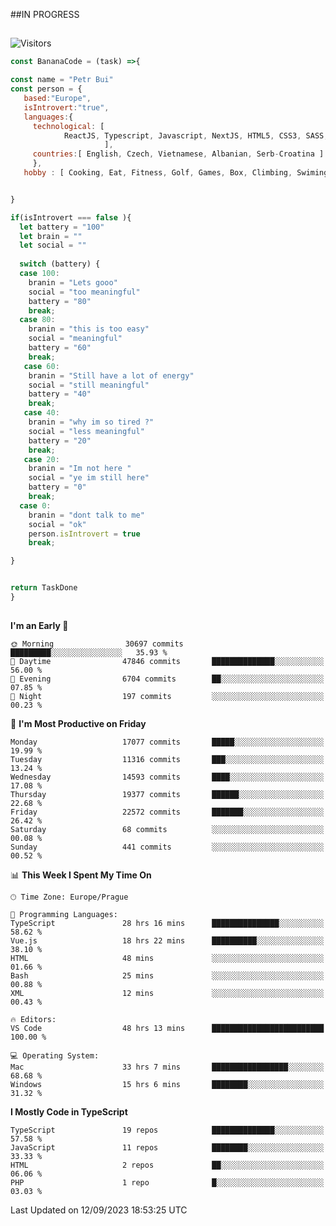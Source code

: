 ##IN PROGRESS
##
![Visitors](https://komarev.com/ghpvc/?username=petrbui&style=for-the-badge&label=Visitors+👀)
```Javascript
const BananaCode = (task) =>{

const name = "Petr Bui"
const person = {
   based:"Europe",
   isIntrovert:"true",
   languages:{
     technological: [ 
            ReactJS, Typescript, Javascript, NextJS, HTML5, CSS3, SASS, Redux, Node, Storybook, Styled-Component
                     ],
     countries:[ English, Czech, Vietnamese, Albanian, Serb-Croatina ]
     },
   hobby : [ Cooking, Eat, Fitness, Golf, Games, Box, Climbing, Swiming],


}

if(isIntrovert === false ){
  let battery = "100"
  let brain = ""
  let social = ""
  
  switch (battery) {
  case 100:
    branin = "Lets gooo"
    social = "too meaningful"
    battery = "80"
    break;
  case 80:
    branin = "this is too easy"
    social = "meaningful"
    battery = "60"
    break;
   case 60:
    branin = "Still have a lot of energy"
    social = "still meaningful"
    battery = "40"
    break;
   case 40:
    branin = "why im so tired ?"
    social = "less meaningful"
    battery = "20"
    break;
   case 20:
    branin = "Im not here "
    social = "ye im still here"
    battery = "0"
    break;
  case 0:
    branin = "dont talk to me"
    social = "ok"
    person.isIntrovert = true
    break;

}


return TaskDone
}
```



##
<!--
[![My GitHub stats](https://github-readme-stats.vercel.app/api?username=petrbui&theme=github_dark)](https://github.com/anuraghazra/github-readme-stats)

[![My wakatime stats](https://github-readme-stats.vercel.app/api/wakatime?username=petrbui&theme=github_dark)](https://github.com/anuraghazra/github-readme-stats)
-->
<!--START_SECTION:waka-->
**I'm an Early 🐤** 

```text
🌞 Morning                30697 commits       █████████░░░░░░░░░░░░░░░░   35.93 % 
🌆 Daytime                47846 commits       ██████████████░░░░░░░░░░░   56.00 % 
🌃 Evening                6704 commits        ██░░░░░░░░░░░░░░░░░░░░░░░   07.85 % 
🌙 Night                  197 commits         ░░░░░░░░░░░░░░░░░░░░░░░░░   00.23 % 
```
📅 **I'm Most Productive on Friday** 

```text
Monday                   17077 commits       █████░░░░░░░░░░░░░░░░░░░░   19.99 % 
Tuesday                  11316 commits       ███░░░░░░░░░░░░░░░░░░░░░░   13.24 % 
Wednesday                14593 commits       ████░░░░░░░░░░░░░░░░░░░░░   17.08 % 
Thursday                 19377 commits       ██████░░░░░░░░░░░░░░░░░░░   22.68 % 
Friday                   22572 commits       ███████░░░░░░░░░░░░░░░░░░   26.42 % 
Saturday                 68 commits          ░░░░░░░░░░░░░░░░░░░░░░░░░   00.08 % 
Sunday                   441 commits         ░░░░░░░░░░░░░░░░░░░░░░░░░   00.52 % 
```


📊 **This Week I Spent My Time On** 

```text
🕑︎ Time Zone: Europe/Prague

💬 Programming Languages: 
TypeScript               28 hrs 16 mins      ███████████████░░░░░░░░░░   58.62 % 
Vue.js                   18 hrs 22 mins      ██████████░░░░░░░░░░░░░░░   38.10 % 
HTML                     48 mins             ░░░░░░░░░░░░░░░░░░░░░░░░░   01.66 % 
Bash                     25 mins             ░░░░░░░░░░░░░░░░░░░░░░░░░   00.88 % 
XML                      12 mins             ░░░░░░░░░░░░░░░░░░░░░░░░░   00.43 % 

🔥 Editors: 
VS Code                  48 hrs 13 mins      █████████████████████████   100.00 % 

💻 Operating System: 
Mac                      33 hrs 7 mins       █████████████████░░░░░░░░   68.68 % 
Windows                  15 hrs 6 mins       ████████░░░░░░░░░░░░░░░░░   31.32 % 
```

**I Mostly Code in TypeScript** 

```text
TypeScript               19 repos            ██████████████░░░░░░░░░░░   57.58 % 
JavaScript               11 repos            ████████░░░░░░░░░░░░░░░░░   33.33 % 
HTML                     2 repos             ██░░░░░░░░░░░░░░░░░░░░░░░   06.06 % 
PHP                      1 repo              █░░░░░░░░░░░░░░░░░░░░░░░░   03.03 % 
```




 Last Updated on 12/09/2023 18:53:25 UTC
<!--END_SECTION:waka-->
